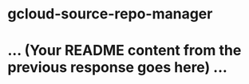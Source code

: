 # gcloud-source-repo-manager

# ... (Your README content from the previous response goes here) ...

